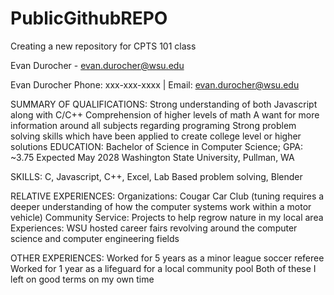 # PublicGithubREPO
Creating a new repository for CPTS 101 class

Evan Durocher - evan.durocher@wsu.edu


Evan Durocher
Phone: xxx-xxx-xxxx | Email: evan.durocher@wsu.edu


SUMMARY OF QUALIFICATIONS:
Strong understanding of both Javascript along with C/C++ 
Comprehension of higher levels of math 
A want for more information around all subjects regarding programing
Strong problem solving skills which have been applied to create college level or higher solutions
EDUCATION:
Bachelor of Science in Computer Science; GPA: ~3.75                    Expected May 2028
Washington State University, Pullman, WA

SKILLS:
C, Javascript, C++, Excel, Lab Based problem solving, Blender

RELATIVE EXPERIENCES:
Organizations: Cougar Car Club (tuning requires a deeper understanding of how the computer systems work within a motor vehicle)
Community Service: Projects to help regrow nature in my local area
Experiences: WSU hosted career fairs revolving around the computer science and computer engineering fields 

OTHER EXPERIENCES:
Worked for 5 years as a minor league soccer referee
Worked for 1 year as a lifeguard for a local community pool
Both of these I left on good terms on my own time

